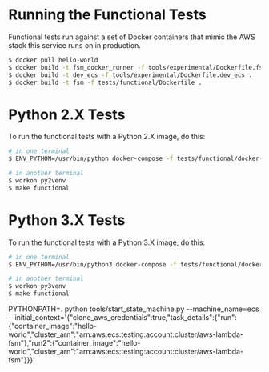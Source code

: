 Running the Functional Tests
============================

Functional tests run against a set of Docker containers that mimic the AWS stack this service runs on
in production.

```bash
$ docker pull hello-world
$ docker build -t fsm_docker_runner -f tools/experimental/Dockerfile.fsm_docker_runner .
$ docker build -t dev_ecs -f tools/experimental/Dockerfile.dev_ecs .
$ docker build -t fsm -f tests/functional/Dockerfile .
```

# Python 2.X Tests

To run the functional tests with a Python 2.X image, do this:

```bash
# in one terminal
$ ENV_PYTHON=/usr/bin/python docker-compose -f tests/functional/docker-compose.yaml up fsm

# in another terminal
$ workon py2venv
$ make functional
```

# Python 3.X Tests

To run the functional tests with a Python 3.X image, do this:

```bash
# in one terminal
$ ENV_PYTHON=/usr/bin/python3 docker-compose -f tests/functional/docker-compose.yaml up fsm

# in another terminal
$ workon py3venv
$ make functional
```

PYTHONPATH=. python tools/start_state_machine.py --machine_name=ecs --initial_context='{"clone_aws_credentials":true,"task_details":{"run":{"container_image":"hello-world","cluster_arn":"arn:aws:ecs:testing:account:cluster/aws-lambda-fsm"},"run2":{"container_image":"hello-world","cluster_arn":"arn:aws:ecs:testing:account:cluster/aws-lambda-fsm"}}}'
